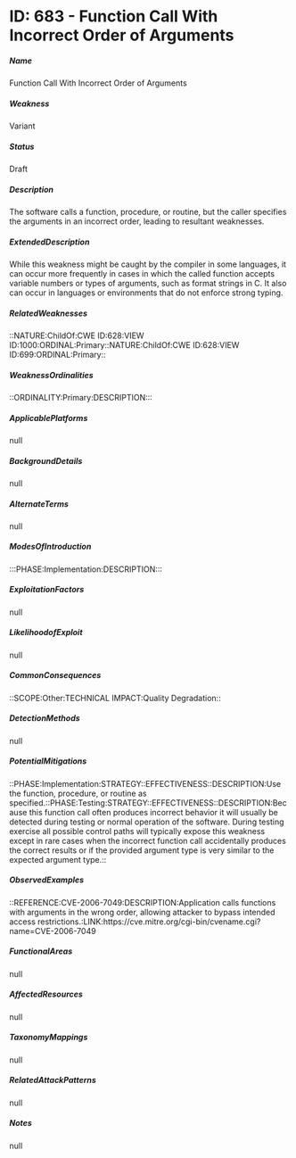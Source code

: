 # ID: 683 - Function Call With Incorrect Order of Arguments
<h5>Name</h5>Function Call With Incorrect Order of Arguments
<h5>Weakness</h5>Variant
<h5>Status</h5>Draft
<h5>Description</h5>The software calls a function, procedure, or routine, but the caller specifies the arguments in an incorrect order, leading to resultant weaknesses.
<h5>ExtendedDescription</h5>While this weakness might be caught by the compiler in some languages, it can occur more frequently in cases in which the called function accepts variable numbers or types of arguments, such as format strings in C. It also can occur in languages or environments that do not enforce strong typing.
<h5>RelatedWeaknesses</h5>::NATURE:ChildOf:CWE ID:628:VIEW ID:1000:ORDINAL:Primary::NATURE:ChildOf:CWE ID:628:VIEW ID:699:ORDINAL:Primary::
<h5>WeaknessOrdinalities</h5>::ORDINALITY:Primary:DESCRIPTION:::
<h5>ApplicablePlatforms</h5>null
<h5>BackgroundDetails</h5>null
<h5>AlternateTerms</h5>null
<h5>ModesOfIntroduction</h5>:::PHASE:Implementation:DESCRIPTION:::
<h5>ExploitationFactors</h5>null
<h5>LikelihoodofExploit</h5>null
<h5>CommonConsequences</h5>::SCOPE:Other:TECHNICAL IMPACT:Quality Degradation::
<h5>DetectionMethods</h5>null
<h5>PotentialMitigations</h5>::PHASE:Implementation:STRATEGY::EFFECTIVENESS::DESCRIPTION:Use the function, procedure, or routine as specified.::PHASE:Testing:STRATEGY::EFFECTIVENESS::DESCRIPTION:Because this function call often produces incorrect behavior it will usually be detected during testing or normal operation of the software. During testing exercise all possible control paths will typically expose this weakness except in rare cases when the incorrect function call accidentally produces the correct results or if the provided argument type is very similar to the expected argument type.::
<h5>ObservedExamples</h5>::REFERENCE:CVE-2006-7049:DESCRIPTION:Application calls functions with arguments in the wrong order, allowing attacker to bypass intended access restrictions.:LINK:https://cve.mitre.org/cgi-bin/cvename.cgi?name=CVE-2006-7049
<h5>FunctionalAreas</h5>null
<h5>AffectedResources</h5>null
<h5>TaxonomyMappings</h5>null
<h5>RelatedAttackPatterns</h5>null
<h5>Notes</h5>null

